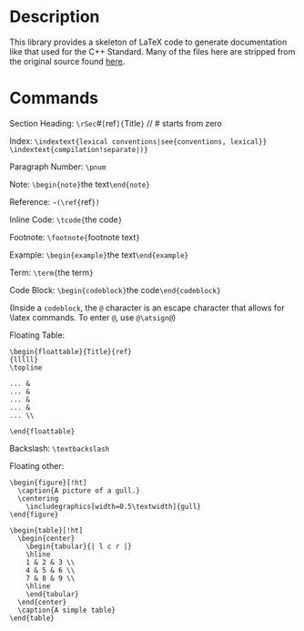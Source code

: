 # Description

This library provides a skeleton of LaTeX code to generate documentation like that used for the C++ Standard.  Many of the files here are stripped from the original source found [here](https://github.com/cplusplus/draft).

# Commands

Section Heading:	`\rSec`#`[`ref`]{`Title`}` // # starts from zero

Index: `\indextext{lexical conventions|see{conventions, lexical}}`
`\indextext{compilation!separate|)}`

Paragraph Number:	`\pnum`

Note:	`\begin{note}`the text`\end{note}`

Reference:	`~(\ref{`ref`})`

Inline Code:	`\tcode{`the code`}`

Footnote:	`\footnote{`footnote text`}`

Example:	`\begin{example}`the text`\end{example}`

Term:	`\term{`the term`}`

Code Block:	`\begin{codeblock}`the code`\end{codeblock}`

(Inside a `codeblock`, the `@` character is an escape character that allows for \latex commands. To enter `@`, use `@\atsign@`)


Floating Table:

	\begin{floattable}{Title}{ref}
	{lllll}
	\topline

	... &
	... &
	... &
	... &
	... \\

	\end{floattable}


Backslash: `\textbackslash`

Floating other:

	\begin{figure}[!ht]
	  \caption{A picture of a gull.}
	  \centering
	    \includegraphics[width=0.5\textwidth]{gull}
	\end{figure}

	\begin{table}[!ht]
	  \begin{center}
	    \begin{tabular}{| l c r |}
	    \hline
	    1 & 2 & 3 \\
	    4 & 5 & 6 \\
	    7 & 8 & 9 \\
	    \hline
	    \end{tabular}
	  \end{center}
	  \caption{A simple table}
	\end{table}
